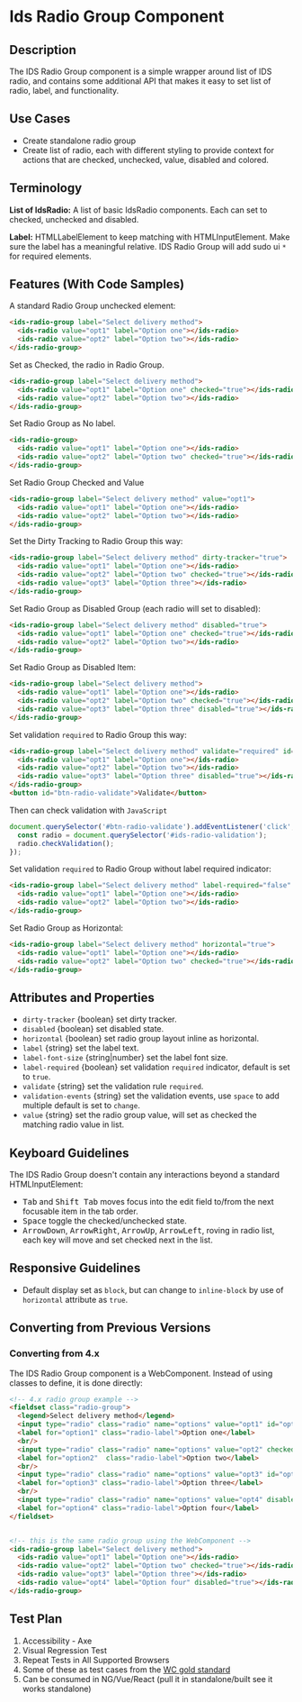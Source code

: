 # Ids Radio Group Component

## Description

The IDS Radio Group component is a simple wrapper around list of IDS radio, and contains some additional API that makes it easy to set list of radio, label, and functionality.

## Use Cases

- Create standalone radio group
- Create list of radio, each with different styling to provide context for actions that are checked, unchecked, value, disabled and colored.

## Terminology

**List of IdsRadio:** A list of basic IdsRadio components. Each can set to checked, unchecked and disabled.

**Label:** HTMLLabelElement to keep matching with HTMLInputElement. Make sure the label has a meaningful relative. IDS Radio Group will add sudo ui `*` for required elements.

## Features (With Code Samples)

A standard Radio Group unchecked element:

```html
<ids-radio-group label="Select delivery method">
  <ids-radio value="opt1" label="Option one"></ids-radio>
  <ids-radio value="opt2" label="Option two"></ids-radio>
</ids-radio-group>
```

Set as Checked, the radio in Radio Group.

```html
<ids-radio-group label="Select delivery method">
  <ids-radio value="opt1" label="Option one" checked="true"></ids-radio>
  <ids-radio value="opt2" label="Option two"></ids-radio>
</ids-radio-group>
```

Set Radio Group as No label.

```html
<ids-radio-group>
  <ids-radio value="opt1" label="Option one"></ids-radio>
  <ids-radio value="opt2" label="Option two" checked="true"></ids-radio>
</ids-radio-group>
```

Set Radio Group Checked and Value

```html
<ids-radio-group label="Select delivery method" value="opt1">
  <ids-radio value="opt1" label="Option one"></ids-radio>
  <ids-radio value="opt2" label="Option two"></ids-radio>
</ids-radio-group>
```

Set the Dirty Tracking to Radio Group this way:

```html
<ids-radio-group label="Select delivery method" dirty-tracker="true">
  <ids-radio value="opt1" label="Option one"></ids-radio>
  <ids-radio value="opt2" label="Option two" checked="true"></ids-radio>
  <ids-radio value="opt3" label="Option three"></ids-radio>
</ids-radio-group>
```

Set Radio Group as Disabled Group (each radio will set to disabled):

```html
<ids-radio-group label="Select delivery method" disabled="true">
  <ids-radio value="opt1" label="Option one" checked="true"></ids-radio>
  <ids-radio value="opt2" label="Option two"></ids-radio>
</ids-radio-group>
```

Set Radio Group as Disabled Item:

```html
<ids-radio-group label="Select delivery method">
  <ids-radio value="opt1" label="Option one"></ids-radio>
  <ids-radio value="opt2" label="Option two" checked="true"></ids-radio>
  <ids-radio value="opt3" label="Option three" disabled="true"></ids-radio>
</ids-radio-group>
```

Set validation `required` to Radio Group this way:

```html
<ids-radio-group label="Select delivery method" validate="required" id="ids-radio-validation">
  <ids-radio value="opt1" label="Option one"></ids-radio>
  <ids-radio value="opt2" label="Option two"></ids-radio>
  <ids-radio value="opt3" label="Option three" disabled="true"></ids-radio>
</ids-radio-group>
<button id="btn-radio-validate">Validate</button>
```
Then can check validation with `JavaScript`

```javascript
document.querySelector('#btn-radio-validate').addEventListener('click', () => {
  const radio = document.querySelector('#ids-radio-validation');
  radio.checkValidation();
});
```

Set validation `required` to Radio Group without label required indicator:

```html
<ids-radio-group label="Select delivery method" label-required="false" validate="required">
  <ids-radio value="opt1" label="Option one"></ids-radio>
  <ids-radio value="opt2" label="Option two"></ids-radio>
</ids-radio-group>
```

Set Radio Group as Horizontal:

```html
<ids-radio-group label="Select delivery method" horizontal="true">
  <ids-radio value="opt1" label="Option one"></ids-radio>
  <ids-radio value="opt2" label="Option two" checked="true"></ids-radio>
</ids-radio-group>
```

## Attributes and Properties

- `dirty-tracker` {boolean} set dirty tracker.
- `disabled` {boolean} set disabled state.
- `horizontal` {boolean} set radio group layout inline as horizontal.
- `label` {string} set the label text.
- `label-font-size` {string|number} set the label font size.
- `label-required` {boolean} set validation `required` indicator, default is set to `true`.
- `validate` {string} set the validation rule `required`.
- `validation-events` {string} set the validation events, use `space` to add multiple default is set to `change`.
- `value` {string} set the radio group value, will set as checked the matching radio value in list.

## Keyboard Guidelines

The IDS Radio Group doesn't contain any interactions beyond a standard HTMLInputElement:

- <kbd>Tab</kbd> and <kbd>Shift Tab</kbd> moves focus into the edit field to/from the next focusable item in the tab order.
- <kbd>Space</kbd> toggle the checked/unchecked state.
- <kbd>ArrowDown</kbd>, <kbd>ArrowRight</kbd>, <kbd>ArrowUp</kbd>, <kbd>ArrowLeft</kbd>, roving in radio list, each key will move and set checked next in the list.

## Responsive Guidelines

- Default display set as `block`, but can change to `inline-block` by use of `horizontal` attribute as `true`.

## Converting from Previous Versions

### Converting from 4.x

The IDS Radio Group component is a WebComponent. Instead of using classes to define, it is done directly:

```html
<!-- 4.x radio group example -->
<fieldset class="radio-group">
  <legend>Select delivery method</legend>
  <input type="radio" class="radio" name="options" value="opt1" id="option1" />
  <label for="option1" class="radio-label">Option one</label>
  <br/>
  <input type="radio" class="radio" name="options" value="opt2" checked="true" id="option2" />
  <label for="option2"  class="radio-label">Option two</label>
  <br/>
  <input type="radio" class="radio" name="options" value="opt3" id="option3" />
  <label for="option3" class="radio-label">Option three</label>
  <br/>
  <input type="radio" class="radio" name="options" value="opt4" disabled="true" id="option4" />
  <label for="option4" class="radio-label">Option four</label>
</fieldset>


<!-- this is the same radio group using the WebComponent -->
<ids-radio-group label="Select delivery method">
  <ids-radio value="opt1" label="Option one"></ids-radio>
  <ids-radio value="opt2" label="Option two" checked="true"></ids-radio>
  <ids-radio value="opt3" label="Option three"></ids-radio>
  <ids-radio value="opt4" label="Option four" disabled="true"></ids-radio>
</ids-radio-group>
```

## Test Plan

1. Accessibility - Axe
2. Visual Regression Test
3. Repeat Tests in All Supported Browsers
4. Some of these as test cases from the [WC gold standard](https://github.com/webcomponents/gold-standard/wiki#api)
5. Can be consumed in NG/Vue/React (pull it in standalone/built see it works standalone)
